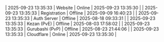 | 2025-09-23 13:35:33 | Website | Online | 2025-09-23 13:35:30 |
| 2025-09-23 13:35:33 | Registration | Offline | 2025-09-09 16:40:23 |
| 2025-09-23 13:35:33 | Auth Server | Offline | 2025-08-18 09:33:31 |
| 2025-09-23 13:35:33 | Kezan (PvE) | Offline | 2025-08-03 17:58:02 |
| 2025-09-23 13:35:33 | Gurubashi (PvP) | Offline | 2025-08-23 21:44:06 |
| 2025-09-23 13:35:33 | Cloudflare | Online | 2025-09-23 13:35:30 |
